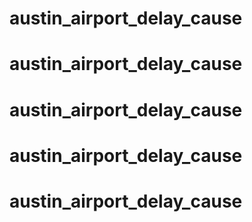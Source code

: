 # austin_airport_delay_cause
# austin_airport_delay_cause
# austin_airport_delay_cause
# austin_airport_delay_cause
# austin_airport_delay_cause
